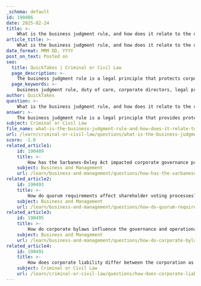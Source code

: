 ```yaml
---
_schema: default
id: 190486
date: 2025-02-24
title: >-
    What is the business judgment rule, and how does it relate to the duty of care for directors?
article_title: >-
    What is the business judgment rule, and how does it relate to the duty of care for directors?
date_format: MMM DD, YYYY
post_on_text: Posted on
seo:
  title: QuickTakes | Criminal or Civil Law
  page_description: >-
    The business judgment rule is a legal principle that protects corporate directors from liability for good faith decisions made in the best interests of the corporation, closely linked to the directors' duty of care in exercising informed decision-making.
  page_keywords: >-
    business judgment rule, duty of care, corporate directors, legal principle, liability protection, good faith, due diligence, governance, strategic decisions, risk management
author: QuickTakes
question: >-
    What is the business judgment rule, and how does it relate to the duty of care for directors?
answer: >-
    The business judgment rule is a legal principle that provides protection to corporate directors from liability for decisions made in good faith, under the belief that they are acting in the best interests of the corporation. This rule recognizes that directors often face challenging decisions and allows them the discretion to make those decisions without the fear of legal repercussions, as long as they act with due care and loyalty.\n\nThe relationship between the business judgment rule and the duty of care is significant. The duty of care requires that directors and officers act with the care that a reasonably prudent person would exercise in similar circumstances. This includes making informed decisions, attending meetings, and being adequately prepared to discuss corporate matters. When directors fulfill their duty of care—such as conducting thorough research before making a significant investment—they are more likely to be protected under the business judgment rule.\n\nIn essence, the business judgment rule serves as a safeguard for directors who have exercised their duty of care. If a director makes a decision that turns out poorly but can demonstrate that they acted in good faith, with due diligence, and in the best interests of the corporation, they are generally shielded from liability. This encourages directors to take necessary risks and make strategic decisions without the constant fear of being sued for every unfavorable outcome. \n\nIn summary, the business judgment rule and the duty of care work together to promote responsible governance while allowing directors the freedom to make decisions that may involve risk, as long as they act with the appropriate level of care and loyalty to the corporation.
subject: Criminal or Civil Law
file_name: what-is-the-business-judgment-rule-and-how-does-it-relate-to-the-duty-of-care-for-directors.md
url: /learn/criminal-or-civil-law/questions/what-is-the-business-judgment-rule-and-how-does-it-relate-to-the-duty-of-care-for-directors
score: -1.0
related_article1:
    id: 190489
    title: >-
        How has the Sarbanes-Oxley Act impacted corporate governance practices?
    subject: Business and Management
    url: /learn/business-and-management/questions/how-has-the-sarbanesoxley-act-impacted-corporate-governance-practices
related_article2:
    id: 190493
    title: >-
        How do quorum requirements affect shareholder voting processes?
    subject: Business and Management
    url: /learn/business-and-management/questions/how-do-quorum-requirements-affect-shareholder-voting-processes
related_article3:
    id: 190495
    title: >-
        How do corporate bylaws influence the governance and operational procedures of a corporation?
    subject: Business and Management
    url: /learn/business-and-management/questions/how-do-corporate-bylaws-influence-the-governance-and-operational-procedures-of-a-corporation
related_article4:
    id: 190491
    title: >-
        How does corporate liability differ between the corporation as a legal entity and personal liability of directors and officers?
    subject: Criminal or Civil Law
    url: /learn/criminal-or-civil-law/questions/how-does-corporate-liability-differ-between-the-corporation-as-a-legal-entity-and-personal-liability-of-directors-and-officers
---
```


&nbsp;